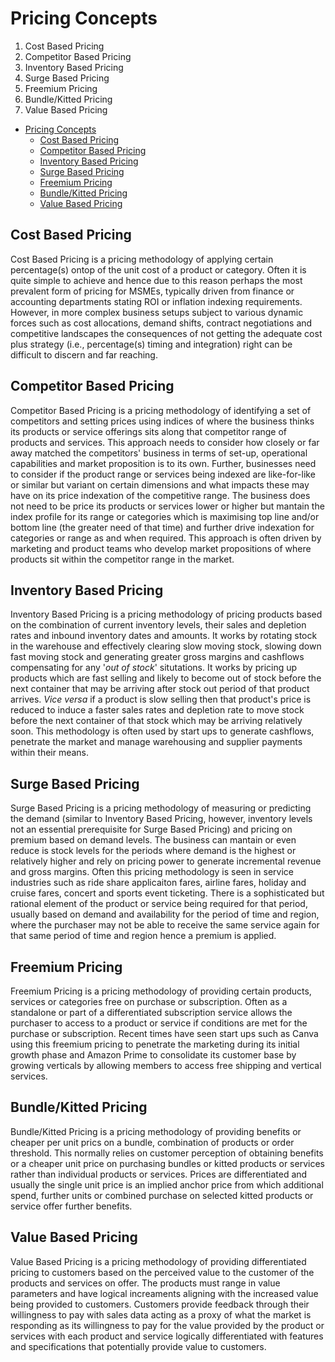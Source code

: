 # Pricing Concepts

1. Cost Based Pricing
2. Competitor Based Pricing
3. Inventory Based Pricing
4. Surge Based Pricing
5. Freemium Pricing
6. Bundle/Kitted Pricing
7. Value Based Pricing

- [Pricing Concepts](#pricing-concepts)
  - [Cost Based Pricing](#cost-based-pricing)
  - [Competitor Based Pricing](#competitor-based-pricing)
  - [Inventory Based Pricing](#inventory-based-pricing)
  - [Surge Based Pricing](#surge-based-pricing)
  - [Freemium Pricing](#freemium-pricing)
  - [Bundle/Kitted Pricing](#bundlekitted-pricing)
  - [Value Based Pricing](#value-based-pricing)

## Cost Based Pricing

Cost Based Pricing is a pricing methodology of applying certain percentage(s) ontop of the unit cost of a product or category. Often it is quite simple to achieve and hence due to this reason perhaps the most prevalent form of pricing for MSMEs, typically driven from finance or accounting departments stating ROI or inflation indexing requirements. However, in more complex business setups subject to various dynamic forces such as cost allocations, demand shifts, contract negotiations and competitive landscapes the consequences of not getting the adequate cost plus strategy (i.e., percentage(s) timing and integration) right can be difficult to discern and far reaching. 

## Competitor Based Pricing

Competitor Based Pricing is a pricing methodology of identifying a set of competitors and setting prices using indices of where the business thinks its products or service offerings sits along that competitor range of products and services. This approach needs to consider how closely or far away matched the competitors' business in terms of set-up, operational capabilities and market proposition is to its own. Further, businesses need to consider if the product range or services being indexed are like-for-like or similar but variant on certain dimensions and what impacts these may have on its price indexation of the competitive range. The business does not need to be price its products or services lower or higher but mantain the index profile for its range or categories which is maximising top line and/or bottom line (the greater need of that time) and further drive indexation for categories or range as and when required. This approach is often driven by marketing and product teams who develop market propositions of where products sit within the competitor range in the market.

## Inventory Based Pricing

Inventory Based Pricing is a pricing methodology of pricing products based on the combination of current inventory levels, their sales and depletion rates and inbound inventory dates and amounts. It works by rotating stock in the warehouse and effectively clearing slow moving stock, slowing down fast moving stock and generating greater gross margins and cashflows compensating for any '*out of stock*' situtations. It works by pricing up products which are fast selling and likely to become out of stock before the next container that may be arriving after stock out period of that product arrives. *Vice versa* if a product is slow selling then that product's price is reduced to induce a faster sales rates and depletion rate to move stock before the next container of that stock which may be arriving relatively soon. This methodology is often used by start ups to generate cashflows, penetrate the market and manage warehousing and supplier payments within their means.

## Surge Based Pricing

Surge Based Pricing is a pricing methodology of measuring or predicting the demand (similar to Inventory Based Pricing, however, inventory levels not an essential prerequisite for Surge Based Pricing) and pricing on premium based on demand levels. The business can mantain or even reduce is stock levels for the periods where demand is the highest or relatively higher and rely on pricing power to generate incremental revenue and gross margins. Often this pricing methodology is seen in service industries such as ride share applicaiton fares, airline fares, holiday and cruise fares, concert and sports event ticketing. There is a sophisticated but rational element of the product or service being required for that period, usually based on demand and availability for the period of time and region, where the purchaser may not be able to receive the same service again for that same period of time and region hence a premium is applied.

## Freemium Pricing

Freemium Pricing is a pricing methodology of providing certain products, services or categories free on purchase or subscription. Often as a standalone or part of a differentiated subscription service allows the purchaser to access to a product or service if conditions are met for the purchase or subscription. Recent times have seen start ups such as Canva using this freemium pricing to penetrate the marketing during its initial growth phase and Amazon Prime to consolidate its customer base by growing verticals by allowing members to access free shipping and vertical services.

## Bundle/Kitted Pricing

Bundle/Kitted Pricing is a pricing methodology of providing benefits or cheaper per unit prics on a bundle, combination of products or order threshold. This normally relies on customer perception of obtaining benefits or a cheaper unit price on purchasing bundles or kitted products or services rather than individual products or services. Prices are differentiated and usually the single unit price is an implied anchor price from which additional spend, further units or combined purchase on selected kitted products or service offer further benefits.

## Value Based Pricing

Value Based Pricing is a pricing methodology of providing differentiated pricing to customers based on the perceived value to the customer of the products and services on offer. The products must range in value parameters and have logical increaments aligning with the increased value being provided to customers. Customers provide feedback through their willingness to pay with sales data acting as a proxy of what the market is responding as its willingness to pay for the value provided by the product or services with each product and service logically differentiated with features and specifications that potentially provide value to customers.